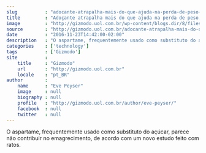 ```yaml
---
slug          : "adocante-atrapalha-mais-do-que-ajuda-na-perda-de-peso-segundo-cientistas"
title         : "Adoçante atrapalha mais do que ajuda na perda de peso, segundo cientistas"
image         : "http://gizmodo.uol.com.br/wp-content/blogs.dir/8/files/2016/11/adocante.jpg"
source        : "http://gizmodo.uol.com.br/adocante-atrapalha-mais-do-que-ajuda-na-perda-de-peso-segundo-cientistas/"
date          : "2016-11-23T14:42:00-02:00"
description   : "O aspartame, frequentemente usado como substituto do açúcar, parece não contribuir no emagrecimento, de acordo com um novo estudo feito com ratos."
categories    : ['technology']
tags          : ['Gizmodo']
site          :
    title     : "Gizmodo"
    url       : "http://gizmodo.uol.com.br"
    locale    : "pt_BR"
author        :
    name      : "Eve Peyser"
    image     : null
    biography : null
    profile   : "http://gizmodo.uol.com.br/author/eve-peyser/"
    facebook  : null
    twitter   : null
---
```


O aspartame, frequentemente usado como substituto do açúcar, parece não contribuir no emagrecimento, de acordo com um novo estudo feito com ratos.
